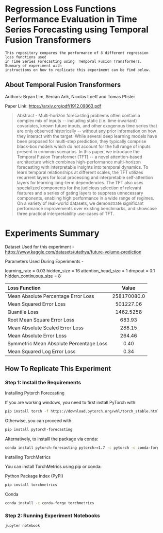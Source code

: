 # Regression Loss Functions Performance Evaluation in Time Series Forecasting using Temporal Fusion Transformers

```
This repository compares the performance of 8 different regression loss functions used 
in Time Series Forecasting using  Temporal Fusion Transformers. Summary of experiment with 
instructions on how to replicate this experiment can be find below.
```

## About Temporal Fusion Transformers
Authors: Bryan Lim, Sercan Arik, Nicolas Loeff and Tomas Pfister

Paper Link: https://arxiv.org/pdf/1912.09363.pdf 

> Abstract - Multi-horizon forecasting problems often contain a complex mix of inputs -- including static (i.e. time-invariant) 
> covariates, known future inputs, and other exogenous time series that are only observed historically -- without any 
> prior information on how they interact with the target. While several deep learning models have been proposed for 
> multi-step prediction, they typically comprise black-box models which do not account for the full range of inputs 
> present in common scenarios. In this paper, we introduce the Temporal Fusion Transformer (TFT) -- a novel 
> attention-based architecture which combines high-performance multi-horizon forecasting with interpretable insights 
> into temporal dynamics. To learn temporal relationships at different scales, the TFT utilizes recurrent layers for 
> local processing and interpretable self-attention layers for learning long-term dependencies. 
> The TFT also uses specialized components for the judicious selection of relevant features and a series of gating layers 
> to suppress unnecessary components, enabling high performance in a wide range of regimes. On a variety of real-world datasets, 
> we demonstrate significant performance improvements over existing benchmarks, and showcase three practical 
> interpretability use-cases of TFT.

# Experiments Summary
Dataset Used for this experiment - https://www.kaggle.com/datasets/utathya/future-volume-prediction

Parameters Used During Experiments -

learning_rate = 0.03
hidden_size = 16 
attention_head_size = 1
dropout = 0.1
hidden_continuous_size = 8

| Loss Function                                  |    Value    |
|:-----------------------------------------------|:-----------:| 
| Mean Absolute Percentage Error Loss            | 258170080.0 |
| Mean Squared Error Loss                        |  501227.06  |
| Quantile Loss                                  |  1462.5258  |
| Root Mean Square Error Loss                    |   683.93    |
| Mean Absolute Scaled Error Loss                |   288.15    |
| Mean Absolute Error Loss                       |   264.46    |
| Symmetric Mean Absolute Percentage Loss        |    0.40     |
| Mean Squared Log Error Loss                    |   0.34      |

## How To Replicate This Experiment

### Step 1: Install the Requirements

Installing Pytorch Forecasting 

If you are working windows, you need to first install PyTorch with
```bash
pip install torch -f https://download.pytorch.org/whl/torch_stable.html.
```

Otherwise, you can proceed with
```bash
pip install pytorch-forecasting
```

Alternatively, to installl the package via conda:
```bash
conda install pytorch-forecasting pytorch>=1.7 -c pytorch -c conda-forge
```

Installing TorchMetrics

You can install TorchMetrics using pip or conda:

Python Package Index (PyPI)
```bash
pip install torchmetrics
```

Conda
```bash
conda install -c conda-forge torchmetrics
```

### Step 2: Running Experiment Notebooks
```bash
jupyter notebook
```

